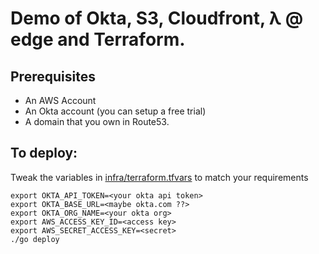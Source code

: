 # Demo of Okta, S3, Cloudfront, λ @ edge and Terraform.

## Prerequisites
* An AWS Account
* An Okta account (you can setup a free trial)
* A domain that you own in Route53.

## To deploy:

Tweak the variables in [infra/terraform.tfvars](infra/terraform.tfvars) to match your requirements

```
export OKTA_API_TOKEN=<your okta api token>
export OKTA_BASE_URL=<maybe okta.com ??> 
export OKTA_ORG_NAME=<your okta org>
export AWS_ACCESS_KEY_ID=<access key>
export AWS_SECRET_ACCESS_KEY=<secret>
./go deploy
```